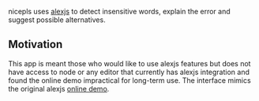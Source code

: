 nicepls uses [alexjs](https://github.com/wooorm/alex) to
detect insensitive words, explain
the error and suggest possible alternatives.

Motivation
---
This app is meant those who would like to use alexjs features but does not have access
to node or any editor that currently has alexjs integration and found the online demo impractical for long-term use.
The interface mimics the original alexjs [online demo](http://alexjs.com/#demo).
